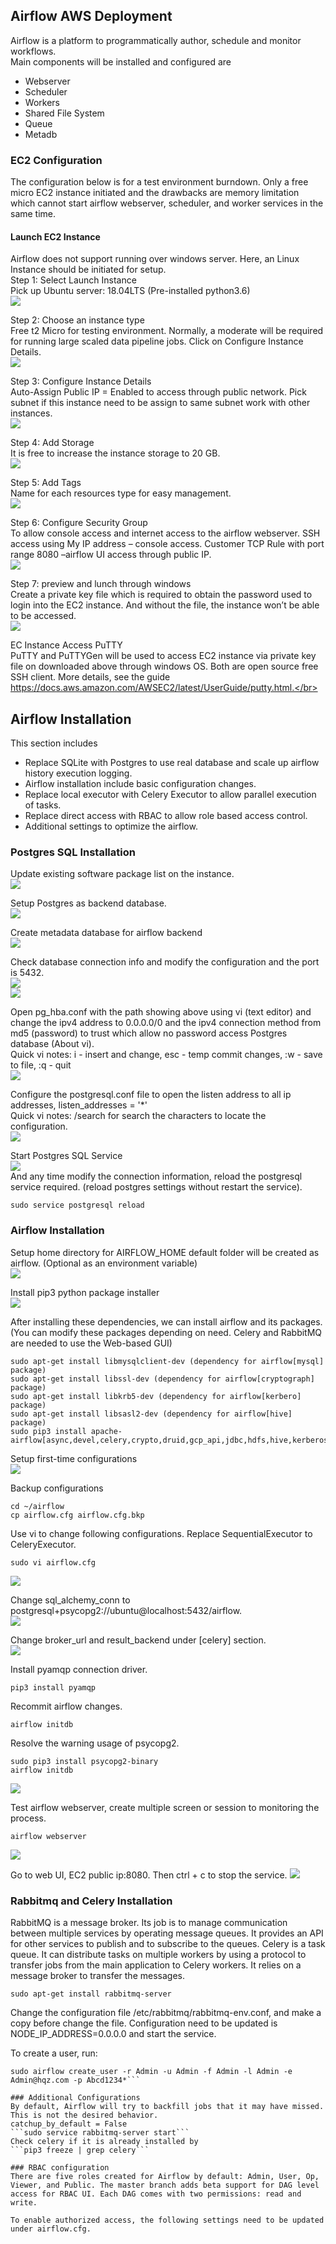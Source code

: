 ## Airflow AWS Deployment
Airflow is a platform to programmatically author, schedule and monitor workflows.</br>
Main components will be installed and configured are
- Webserver
- Scheduler
- Workers
- Shared File System
- Queue
- Metadb

### EC2 Configuration</br>
The configuration below is for a test environment burndown. Only a free micro EC2 instance initiated and the drawbacks are memory limitation which cannot start airflow webserver, scheduler, and worker services in the same time. </br>

#### Launch EC2 Instance
Airflow does not support running over windows server. Here, an Linux Instance should be initiated for setup.</br>
Step 1: Select Launch Instance</br>
Pick up Ubuntu server: 18.04LTS (Pre-installed python3.6)</br>
![](https://github.com/WOKALO/Airflow-AWS-Deployment/blob/master/Images/Step%201.png)</br>

Step 2: Choose an instance type</br>
Free t2 Micro for testing environment. Normally, a moderate will be required for running large scaled data pipeline jobs. Click on Configure Instance Details.</br>
![](https://github.com/WOKALO/Airflow-AWS-Deployment/blob/master/Images/Step%202.png)</br>


Step 3: Configure Instance Details</br>
Auto-Assign Public IP = Enabled to access through public network. Pick subnet if this instance need to be assign to same subnet work with other instances.</br>
![](https://github.com/WOKALO/Airflow-AWS-Deployment/blob/master/Images/Step%203.png)</br>


Step 4: Add Storage</br>
It is free to increase the instance storage to 20 GB.</br>
![](https://github.com/WOKALO/Airflow-AWS-Deployment/blob/master/Images/Step%204.png)</br>

Step 5: Add Tags</br>
Name for each resources type for easy management.</br>
![](https://github.com/WOKALO/Airflow-AWS-Deployment/blob/master/Images/Step%205.png)</br>

Step 6: Configure Security Group</br>
To allow console access and internet access to the airflow webserver. SSH access using My IP address – console access. Customer TCP Rule with port range 8080 –airflow UI access through public IP. </br>
![](https://github.com/WOKALO/Airflow-AWS-Deployment/blob/master/Images/Step%206.png)</br>

Step 7: preview and lunch through windows</br>
Create a private key file which is required to obtain the password used to login into the EC2 instance. And without the file, the instance won’t be able to be accessed.</br>
![](https://github.com/WOKALO/Airflow-AWS-Deployment/blob/master/Images/Step%207%20Download%20Key%20Pairs.png)</br>


EC Instance Access PuTTY</br>
PuTTY and PuTTYGen will be used to access EC2 instance via private key file on downloaded above through windows OS. Both are open source free SSH client. More details, see the guide https://docs.aws.amazon.com/AWSEC2/latest/UserGuide/putty.html.</br>

## Airflow Installation
This section includes
- Replace SQLite with Postgres to use real database and scale up airflow history execution logging.</br>
- Airflow installation include basic configuration changes.</br>
- Replace local executor with Celery Executor to allow parallel execution of tasks.</br>
- Replace direct access with RBAC to allow role based access control.</br>
- Additional settings to optimize the airflow.</br>

### Postgres SQL Installation
Update existing software package list on the instance.</br>
![](https://raw.githubusercontent.com/WOKALO/Airflow-AWS-Deployment/master/Images/Psql%20Step%201.png)</br>

Setup Postgres as backend database.</br>
![](https://raw.githubusercontent.com/WOKALO/Airflow-AWS-Deployment/master/Images/Psql%20Step%202.png)</br>

Create metadata database for airflow backend</br>
![](https://raw.githubusercontent.com/WOKALO/Airflow-AWS-Deployment/master/Images/Psql%20Step%203.png)</br>

Check database connection info and modify the configuration and the port is 5432.</br>
![](https://raw.githubusercontent.com/WOKALO/Airflow-AWS-Deployment/master/Images/Psql%20Step%204.png)</br>
![](https://raw.githubusercontent.com/WOKALO/Airflow-AWS-Deployment/master/Images/Psql%20Step%205.png)</br>

Open pg_hba.conf with the path showing above using vi (text editor) and change the ipv4 address to 0.0.0.0/0 and the ipv4 connection method from md5 (password) to trust which allow no password access Postgres database (About vi).</br>
Quick vi notes: i - insert and change, esc - temp commit changes, :w - save to file, :q - quit</br>
![](https://raw.githubusercontent.com/WOKALO/Airflow-AWS-Deployment/master/Images/Psql%20Step%206.png)</br>

Configure the postgresql.conf file to open the listen address to all ip addresses, listen_addresses = '*'</br>
Quick vi notes: /search for search the characters to locate the configuration.</br>
![](https://raw.githubusercontent.com/WOKALO/Airflow-AWS-Deployment/master/Images/Psql%20Step%207.png)</br>

Start Postgres SQL Service </br>
![](https://raw.githubusercontent.com/WOKALO/Airflow-AWS-Deployment/master/Images/Psql%20Step%208.png)</br>
And any time modify the connection information, reload the postgresql service required. (reload postgres settings without restart the service).</br>
```
sudo service postgresql reload
```

### Airflow Installation
Setup home directory for AIRFLOW_HOME default folder will be created as airflow. (Optional as an environment variable)</br>
![](https://github.com/WOKALO/Airflow-AWS-Deployment/blob/master/Images/Airflow_Step1.png)

Install pip3 python package installer</br>
![](https://github.com/WOKALO/Airflow-AWS-Deployment/blob/master/Images/Airflow_Step2.png)

After installing these dependencies, we can install airflow and its packages. (You can modify these packages depending on need. Celery and RabbitMQ are needed to use the Web-based GUI)</br>
```
sudo apt-get install libmysqlclient-dev (dependency for airflow[mysql] package)
sudo apt-get install libssl-dev (dependency for airflow[cryptograph] package)
sudo apt-get install libkrb5-dev (dependency for airflow[kerbero] package)
sudo apt-get install libsasl2-dev (dependency for airflow[hive] package)
sudo pip3 install apache-airflow[async,devel,celery,crypto,druid,gcp_api,jdbc,hdfs,hive,kerberos,ldap,password,postgres,qds,rabbitmq,s3,samba,slack]
```
Setup first-time configurations </br>
![](https://github.com/WOKALO/Airflow-AWS-Deployment/blob/master/Images/Airflow_Step3.png)

Backup configurations</br>
```
cd ~/airflow
cp airflow.cfg airflow.cfg.bkp
```
Use vi to change following configurations. Replace SequentialExecutor to CeleryExecutor. </br>
```
sudo vi airflow.cfg
```
![](https://github.com/WOKALO/Airflow-AWS-Deployment/blob/master/Images/Airflow_Step4.png)

Change sql_alchemy_conn to postgresql+psycopg2://ubuntu@localhost:5432/airflow.</br>
![](https://github.com/WOKALO/Airflow-AWS-Deployment/blob/master/Images/Airflow_Step5.png)

Change broker_url and result_backend under [celery] section.</br>
![](https://github.com/WOKALO/Airflow-AWS-Deployment/blob/master/Images/Airflow_Step6.png)

Install pyamqp connection driver.</br>
```
pip3 install pyamqp
```
Recommit airflow changes.
```
airflow initdb
```
Resolve the warning usage of psycopg2.
```
sudo pip3 install psycopg2-binary
airflow initdb
```
![](https://github.com/WOKALO/Airflow-AWS-Deployment/blob/master/Images/Airflow_Step7.png)

Test airflow webserver, create multiple screen or session to monitoring the process.
```
airflow webserver
```
![](https://github.com/WOKALO/Airflow-AWS-Deployment/blob/master/Images/Airflow_Step8.png)

Go to web UI, EC2 public ip:8080. Then ctrl + c to stop the service. 
![](https://github.com/WOKALO/Airflow-AWS-Deployment/blob/master/Images/Airflow_Step9.png)

### Rabbitmq and Celery Installation
RabbitMQ is a message broker. Its job is to manage communication between multiple services by operating message queues. It provides an API for other services to publish and to subscribe to the queues. Celery is a task queue. It can distribute tasks on multiple workers by using a protocol to transfer jobs from the main application to Celery workers. It relies on a message broker to transfer the messages.
```
sudo apt-get install rabbitmq-server
```
Change the configuration file /etc/rabbitmq/rabbitmq-env.conf, and make a copy before change the file. Configuration need to be updated is NODE_IP_ADDRESS=0.0.0.0 and start the service.

To create a user, run:
```airflow initdb
sudo airflow create_user -r Admin -u Admin -f Admin -l Admin -e Admin@hqz.com -p Abcd1234*```

### Additional Configurations
By default, Airflow will try to backfill jobs that it may have missed. This is not the desired behavior. 
catchup_by_default = False
```sudo service rabbitmq-server start```
Check celery if it is already installed by 
```pip3 freeze | grep celery```

### RBAC configuration
There are five roles created for Airflow by default: Admin, User, Op, Viewer, and Public. The master branch adds beta support for DAG level access for RBAC UI. Each DAG comes with two permissions: read and write.

To enable authorized access, the following settings need to be updated under airflow.cfg. 

